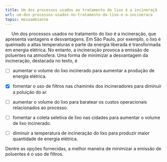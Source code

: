 ```yaml
---
title: Um dos processos usados no tratamento do lixo é a incineraçã
url: um-dos-processos-usados-no-tratamento-do-lixo-e-a-incineraca
topic: meioambiente
---
```



     Um dos processos usados no tratamento do lixo é a incineração, que apresenta vantagens e desvantagens. Em São Paulo, por exemplo, o lixo é queimado a altas temperaturas e parte da energia liberada é transformada em energia elétrica. No entanto, a incineração provoca a emissão de poluentes na atmosfera. Uma forma de minimizar a desvantagem da incineração, destacada no texto, é



- [ ] aumentar o volume do lixo incinerado para aumentar a produção de energia elétrica.
- [x] fomentar o uso de filtros nas chaminés dos incineradores para diminuir a poluição do ar.
- [ ] aumentar o volume do lixo para baratear os custos operacionais relacionados ao processo.
- [ ] fomentar a coleta seletiva de lixo nas cidades para aumentar o volume de lixo incinerado.
- [ ] diminuir a temperatura de incineração do lixo para produzir maior quantidade de energia elétrica.


Dentre as opções fornecidas, a melhor maneira de minimizar a emissão de poluentes é o uso de filtros.
